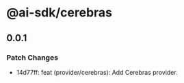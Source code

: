 # @ai-sdk/cerebras

## 0.0.1

### Patch Changes

- 14d77ff: feat (provider/cerebras): Add Cerebras provider.
